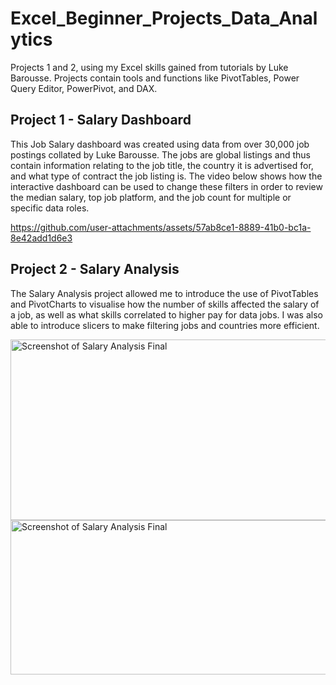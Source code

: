 # Excel_Beginner_Projects_Data_Analytics
Projects 1 and 2, using my Excel skills gained from tutorials by Luke Barousse. Projects contain tools and functions like PivotTables, Power Query Editor, PowerPivot, and DAX.  

## Project 1 - Salary Dashboard  
This Job Salary dashboard was created using data from over 30,000 job postings collated by Luke Barousse. The jobs are global listings and thus contain information relating to the job title, the country it is advertised for, and what type of contract the job listing is. The video below shows how the interactive dashboard can be used to change these filters in order to review the median salary, top job platform, and the job count for multiple or specific data roles.  

https://github.com/user-attachments/assets/57ab8ce1-8889-41b0-bc1a-8e42add1d6e3




## Project 2 - Salary Analysis  
The Salary Analysis project allowed me to introduce the use of PivotTables and PivotCharts to visualise how the number of skills affected the salary of a job, as well as what skills correlated to higher pay for data jobs. I was also able to introduce slicers to make filtering jobs and countries more efficient.  

<img width="969" height="289" alt="Screenshot of Salary Analysis Final" src="https://github.com/user-attachments/assets/26791696-df5d-4195-8046-eb50dfce14d4" />  

<img width="1138" height="247" alt="Screenshot of Salary Analysis Final" src="https://github.com/user-attachments/assets/00d6703b-e988-4700-8c8d-e85e44a74dd3" />
